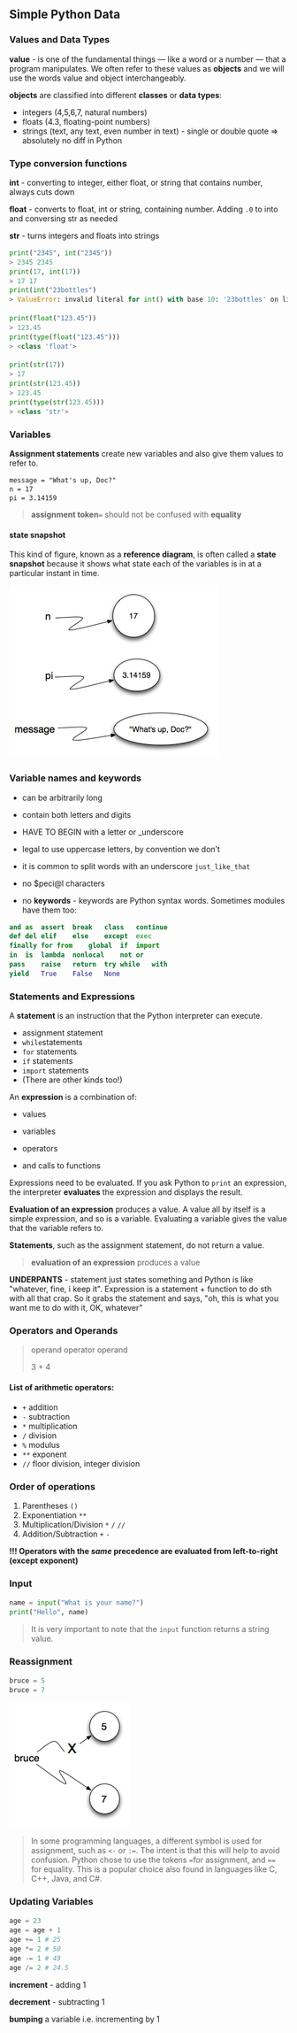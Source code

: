 ## Simple Python Data
### Values and Data Types

**value** - is one of the fundamental things — like a word or a number — that a program manipulates. We often refer to these values as **objects** and we will use the words value and object interchangeably.

**objects** are classified into different **classes** or **data types**:

* integers (4,5,6,7, natural numbers)
* floats (4.3, floating-point numbers)
* strings (text, any text, even number in text) - single or double quote => absolutely no diff in Python

### Type conversion functions

**int** - converting to integer, either float, or string that contains number, always cuts down

**float** - converts to float, int or string, containing number. Adding `.0`  to into and conversing str as needed

**str** - turns integers and floats into strings

```python
print("2345", int("2345"))
> 2345 2345
print(17, int(17))
> 17 17
print(int("23bottles")
> ValueError: invalid literal for int() with base 10: '23bottles' on line 5

print(float("123.45"))
> 123.45
print(type(float("123.45")))
> <class 'float'>

print(str(17))
> 17
print(str(123.45))
> 123.45
print(type(str(123.45)))
> <class 'str'>
```

### Variables

**Assignment statements** create new variables and also give them values to refer to.

```
message = "What's up, Doc?"
n = 17
pi = 3.14159
```

> **assignment token**`=`  should not be confused with **equality** 

#### state snapshot

This kind of figure, known as a **reference diagram**, is often called a **state snapshot** because it shows what state each of the variables is in at a particular instant in time. 

![state_snapshot](images/state_snapshot.png)

### Variable names and keywords

* can be arbitrarily long

* contain both letters and digits

* HAVE TO BEGIN with a letter or _underscore

* legal to use uppercase letters, by convention we don’t

* it is common to split words with an underscore `just_like_that`

* no $peci@l characters

* no **keywords** - keywords are Python syntax words. Sometimes modules have them too:

```python
and	as	assert	break	class	continue
def	del	elif	else	except	exec
finally	for	from	global	if	import
in	is	lambda	nonlocal	not	or
pass	raise	return	try	while	with
yield	True	False	None	 	 
```

### Statements and Expressions

A **statement** is an instruction that the Python interpreter can execute. 

* assignment statement
* `while`statements
* `for` statements
* `if` statements
* `import` statements
* (There are other kinds too!)

An **expression** is a combination of:
* values

* variables

* operators

* and calls to functions

Expressions need to be evaluated. If you ask Python to `print` an expression, the interpreter **evaluates** the expression and displays the result.

**Evaluation of an expression** produces a value. A value all by itself is a simple expression, and so is a variable. Evaluating a variable gives the value that the variable refers to.

**Statements**, such as the assignment statement, do not return a value.

>  **evaluation of an expression** produces a value

**UNDERPANTS** - statement just states something and Python is like "whatever, fine, i keep it". Expression is a statement + function to do sth with all that crap. So it grabs the statement and says, "oh, this is what you want me to do with it, OK, whatever"

### Operators and Operands

> operand operator operand
>
> 3                   +              4     

#### List of arithmetic operators:
* `+` addition
* `-` subtraction
* `*` multiplication
* `/` division
* `%` modulus
* `**` exponent
* `//` floor division, integer division


### Order of operations

1. Parentheses `()`
2. Exponentiation `**`
3. Multiplication/Division `*` `/` `//`
4. Addition/Subtraction `+` `-`

**!!! Operators with the *same* precedence are evaluated from left-to-right (except exponent)**

### Input

```python
name = input("What is your name?")
print("Hello", name)
```

> It is very important to note that the `input` function returns a string value. 

### Reassignment

```python
bruce = 5
bruce = 7
```

![reassign](images/reassign.png)

>  In some programming languages, a different symbol is used for assignment, such as `<-` or `:=`. The intent is that this will help to avoid confusion. Python chose to use the tokens `=`for assignment, and `==` for equality. This is a popular choice also found in languages like C, C++, Java, and C#.

### Updating Variables

```python
age = 23 
age = age + 1
age += 1 # 25
age *= 2 # 50
age -= 1 # 49
age /= 2 # 24.5
```

**increment** - adding 1

**decrement** - subtracting 1

**bumping** a variable  i.e. incrementing by 1

